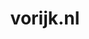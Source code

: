 ---
layout: post
title:  "vorijk.nl"
internal_url:  "/dutchgov/vorijk.nl.html"
categories: dutchgov
---